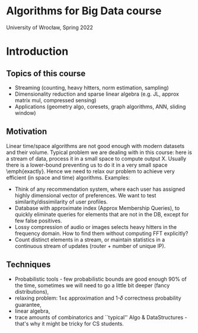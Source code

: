 # Algorithms for Big Data course
University of Wrocław, Spring 2022


# Introduction
## Topics of this course

* Streaming (counting, heavy hitters, norm estimation, sampling)
* Dimensionality reduction and sparse linear algebra (e.g. JL, approx matrix mul, compressed sensing)
* Applications (geometry algo, coresets, graph algorithms, ANN, sliding window)

## Motivation
Linear time/space algorithms are not good enough with modern datasets and their volume. Typical problem we are dealing with in this course: here is a stream of data, process it in a small space to compute output X. Usually there is a lower-bound preventing us to do it in a very small space \emph{exactly}. Hence we need to relax our problem to achieve very efficient (in space and time) algorithms.
Examples:
* Think of any recommendation system, where each user has assigned highly dimensional vector of preferences. We want to test similarity/dissimilarity of user profiles.
* Database with approximate index (Approx Membership Queries), to quickly eliminate queries for elements that are not in the DB, except for few false positives.
* Lossy compression of audio or images selects heavy hitters in the frequency domain. How to find them without computing FFT explicitly?
* Count distinct elements in a stream, or maintain statistics in a continuous stream of updates (router + number of unique IP).

## Techniques
* Probabilistic tools  - few probabilistic bounds are good enough 90% of the time, sometimes we will need to go a little bit deeper (fancy distributions),
* relaxing problem: 1±ɛ approximation and 1-𝛿 correctness probability guarantee,
* linear algebra,
* trace amounts of combinatorics and ``typical'' Algo & DataStructures - that's why it might be tricky for CS students.

